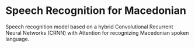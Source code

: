# Speech Recognition for Macedonian

Speech recognition model based on a hybrid Convolutional Recurrent Neural Networks (CRNN) with Attention for recognizing Macedonian spoken language.
